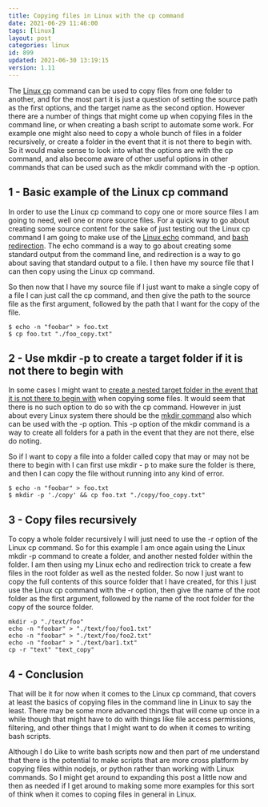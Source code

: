 ```yaml
---
title: Copying files in Linux with the cp command
date: 2021-06-29 11:46:00
tags: [linux]
layout: post
categories: linux
id: 899
updated: 2021-06-30 13:19:15
version: 1.11
---
```


The [Linux cp](https://man7.org/linux/man-pages/man1/cp.1.html) command can be used to copy files from one folder to another, and for the most part it is just a question of setting the source path as the first options, and the target name as the second option. However there are a number of things that might come up when copying files in the command line, or when creating a bash script to automate some work. For example one might also need to copy a whole bunch of files in a folder recursively, or create a folder in the event that it is not there to begin with. So it would make sense to look into what the options are with the cp command, and also become aware of other useful options in other commands that can be used such as the mkdir command with the -p option.

<!-- more -->


## 1 - Basic example of the Linux cp command

In order to use the Linux cp command to copy one or more source files I am going to need, well one or more source files. For a quick way to go about creating some source content for the sake of just testing out the Linux cp command I am going to make use of the [Linux echo](/2019/08/15/linux-echo/) command, and [bash redirection](/2020/10/02/linux-redirection/). The echo command is a way to go about creating some standard output from the command line, and redirection is a way to go about saving that standard output to a file. I then have my source file that I can then copy using the Linux cp command.

So then now that I have my source file if I just want to make a single copy of a file I can just call the cp command, and then give the path to the source file as the first argument, followed by the path that I want for the copy of the file.

```
$ echo -n "foobar" > foo.txt
$ cp foo.txt "./foo_copy.txt"
```

## 2 - Use mkdir -p to create a target folder if it is not there to begin with

In some cases I might want to [create a nested target folder in the event that it is not there to begin with](https://stackoverflow.com/questions/1529946/linux-copy-and-create-destination-dir-if-it-does-not-exist) when copying some files. It would seem that there is no such option to do so with the cp command. However in just about every Linux system there should be the [mkdir command](/2021/06/30/linux-mkdir/) also which can be used with the -p option. This -p option of the mkdir command is a way to create all folders for a path in the event that they are not there, else do noting.

So if I want to copy a file into a folder called copy that may or may not be there to begin with I can first use mkdir - p to make sure the folder is there, and then I can copy the file without running into any kind of error.

```
$ echo -n "foobar" > foo.txt
$ mkdir -p './copy' && cp foo.txt "./copy/foo_copy.txt"
```

## 3 - Copy files recursively

To copy a whole folder recursively I will just need to use the -r option of the Linux cp command. So for this example I am once again using the Linux mkdir -p command to create a folder, and another nested folder within the folder. I am then using my Linux echo and redirection trick to create a few files in the root folder as well as the nested folder. So now I just want to copy the full contents of this source folder that I have created, for this I just use the Linux cp command with the -r option, then give the name of the root folder as the first argument, followed by the name of the root folder for the copy of the source folder.

```
mkdir -p "./text/foo"
echo -n "foobar" > "./text/foo/foo1.txt"
echo -n "foobar" > "./text/foo/foo2.txt"
echo -n "foobar" > "./text/bar1.txt"
cp -r "text" "text_copy"
```

## 4 - Conclusion

That will be it for now when it comes to the Linux cp command, that covers at least the basics of copying files in the command line in Linux to say the least. There may be some more advanced things that will come up once in a while though that might have to do with things like file access permissions, filtering, and other things that I might want to do when it comes to writing bash scripts.

Although I do Like to write bash scripts now and then part of me understand that there is the potential to make scripts that are more cross platform by copying files within nodejs, or python rather than working with Linux commands. So I might get around to expanding this post a little now and then as needed if I get around to making some more examples for this sort of think when it comes to coping files in general in Linux.
